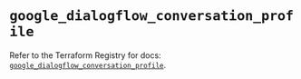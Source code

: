 # `google_dialogflow_conversation_profile`

Refer to the Terraform Registry for docs: [`google_dialogflow_conversation_profile`](https://registry.terraform.io/providers/hashicorp/google-beta/6.49.0/docs/resources/google_dialogflow_conversation_profile).

